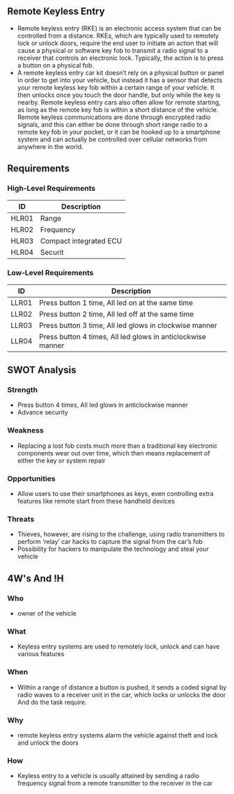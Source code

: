 ## Remote Keyless Entry
* Remote keyless entry (RKE) is an electronic access system that can be controlled from a distance. RKEs, which are typically used to remotely lock or unlock doors, require the end user to initiate an action that will cause a physical or software key fob to transmit a radio signal to a receiver that controls an electronic lock. Typically, the action is to press a button on a physical fob. 
* A remote keyless entry car kit doesn’t rely on a physical button or panel in order to get into your vehicle, but instead it has a sensor that detects your remote keyless key fob within a certain range of your vehicle. It then unlocks once you touch the door handle, but only while the key is nearby. Remote keyless entry cars also often allow for remote starting, as long as the remote key fob is within a short distance of the vehicle. Remote keyless communications are done through encrypted radio signals, and this can either be done through short range radio to a remote key fob in your pocket, or it can be hooked up to a smartphone system and can actually be controlled over cellular networks from anywhere in the world.

## Requirements
### High-Level Requirements
|  ID|Description|
  |---|---|
  | HLR01 | Range |
  | HLR02 | Frequency |
  | HLR03 | Compact integrated ECU |
  | HLR04 | Securit |
  
### Low-Level Requirements
|  ID|Description|
  |---|---|
  | LLR01 | Press button 1 time, All led on at the same time   |
  | LLR02 | Press button 2 time, All led off at the same time |
  | LLR03 | Press  button 3 time, All led glows in clockwise manner |
  | LLR04 | Press button 4 times, All led glows in anticlockwise manner |
  
  ## SWOT Analysis
  ### Strength
  * Press button 4 times, All led glows in anticlockwise manner
  * Advance security
  ### Weakness
  * Replacing a lost fob costs much more than a traditional key electronic components wear out over time, which then means replacement of either the key or system repair
  ### Opportunities
  * Allow users to use their smartphones as keys, even controlling extra features like remote start from these handheld devices
  ### Threats
  * Thieves, however, are rising to the challenge, using radio transmitters to perform ‘relay’ car hacks to capture the signal from the car’s fob 
  * Possibility for hackers to manipulate the technology and steal your vehicle

## 4W's And !H
### Who
* owner of the vehicle
### What
* Keyless entry systems are used to remotely lock, unlock and can have various features
### When
* Within a range of distance a button is pushed, it sends a coded signal by radio waves to a receiver unit in the car, which locks or unlocks the door And do the task require.
### Why
* remote keyless entry systems alarm the vehicle against theft and lock and unlock the doors
### How
* Keyless entry to a vehicle is usually attained by sending a radio frequency signal from a remote transmitter to the receiver in the car
